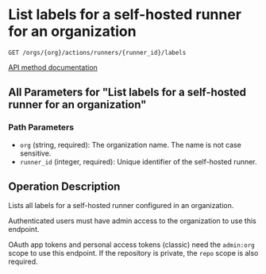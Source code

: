 # List labels for a self-hosted runner for an organization

`GET /orgs/{org}/actions/runners/{runner_id}/labels`

[API method documentation](https://docs.github.com/rest/actions/self-hosted-runners#list-labels-for-a-self-hosted-runner-for-an-organization)

## All Parameters for "List labels for a self-hosted runner for an organization"

### Path Parameters

- `org` (string, required): The organization name. The name is not case sensitive.
- `runner_id` (integer, required): Unique identifier of the self-hosted runner.

## Operation Description

Lists all labels for a self-hosted runner configured in an organization.

Authenticated users must have admin access to the organization to use this endpoint.

OAuth app tokens and personal access tokens (classic) need the `admin:org` scope to use this endpoint. If the repository is private, the `repo` scope is also required.
